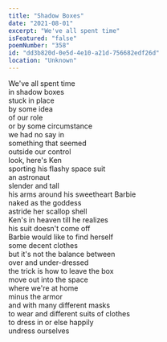 ```yaml
---
title: "Shadow Boxes"
date: "2021-08-01"
excerpt: "We've all spent time"
isFeatured: "false"
poemNumber: "358"
id: "dd3b820d-0e5d-4e10-a21d-756682edf26d"
location: "Unknown"
---
```


We've all spent time  
in shadow boxes  
stuck in place  
by some idea  
of our role  
or by some circumstance  
we had no say in  
something that seemed  
outside our control  
look, here's Ken  
sporting his flashy space suit  
an astronaut  
slender and tall  
his arms around his sweetheart Barbie  
naked as the goddess  
astride her scallop shell  
Ken's in heaven till he realizes  
his suit doesn't come off  
Barbie would like to find herself  
some decent clothes  
but it's not the balance between  
over and under-dressed  
the trick is how to leave the box  
move out into the space  
where we're at home  
minus the armor  
and with many different masks  
to wear and different suits of clothes  
to dress in or else happily  
undress ourselves
